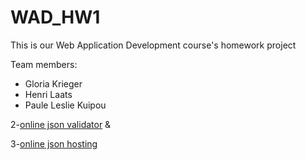 # WAD_HW1
This is our Web Application Development course's homework project

Team members:
* Gloria Krieger
* Henri Laats
* Paule Leslie Kuipou

2-[online json validator](https://jsonlint.com/) &

3-[online json hosting](https://jsonlint.com/)

